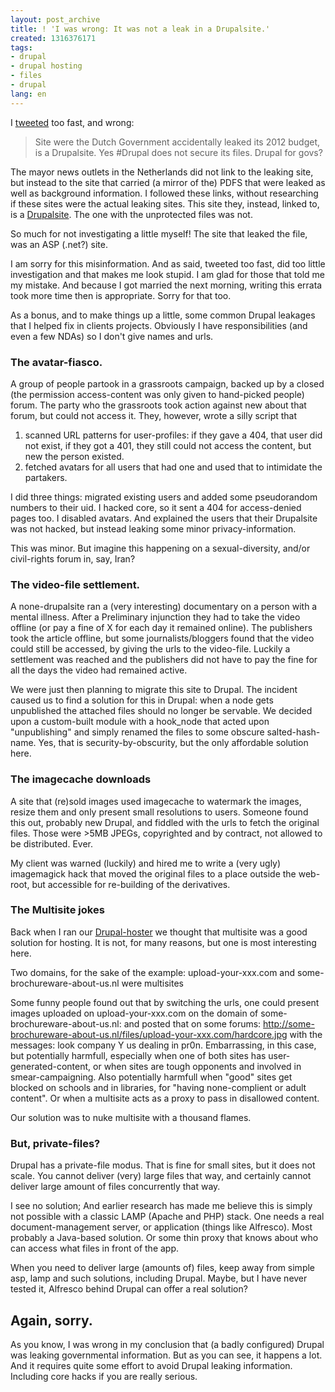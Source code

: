 ```yaml
---
layout: post_archive
title: ! 'I was wrong: It was not a leak in a Drupalsite.'
created: 1316376171
tags:
- drupal
- drupal hosting
- files
- drupal
lang: en
---
```

I [tweeted](https://twitter.com/#!/berkes/status/114399800132255744) too fast, and wrong:

> Site were the Dutch Government accidentally leaked its 2012 budget, is a Drupalsite. Yes #Drupal does not secure its files. Drupal for govs?

The mayor news outlets in the Netherlands did not link to the leaking site, but instead to the site that carried (a mirror of the) PDFS that were leaked as well as background information. I followed these links, without researching if these sites were the actual leaking sites. This site they, instead, linked to, is a [Drupalsite](http://www.cpb.nl/sites/all/modules/cck/CHANGELOG.txt). The one with the unprotected files was not.

So much for not investigating a little myself! The site that leaked the file, was an ASP (.net?) site. 

I am sorry for this misinformation. And as said, tweeted too fast, did too little investigation and that makes me look stupid. I am glad for those that told me my mistake. And because I got married the next morning, writing this errata took more time then is appropriate. Sorry for that too.

As a bonus, and to make things up a little, some common Drupal leakages that I helped fix in clients projects. Obviously I have responsibilities (and even a few NDAs) so I don't give names and urls. 

<!--break-->

### The avatar-fiasco.

A group of people partook in a grassroots campaign, backed up by a closed (the permission access-content was only given to hand-picked people) forum. 
The party who the grassroots took action against new about that forum, but could not access it. They, however, wrote a silly script that 

1. scanned URL patterns for user-profiles: if they gave a 404, that user did not exist, if they got a 401, they still could not access the content, but new the person existed. 
2. fetched avatars for all users that had one and used that to intimidate the partakers. 

I did three things: migrated existing users and added some pseudorandom numbers to their uid. I hacked core, so it sent a 404 for access-denied pages too. I disabled avatars. 
And explained the users that their Drupalsite was not hacked, but instead leaking some minor privacy-information.

This was minor. But imagine this happening on a sexual-diversity, and/or civil-rights forum in, say, Iran?

### The video-file settlement.

A none-drupalsite ran a (very interesting) documentary on a person with a mental illness. After a Preliminary injunction they had to take the video offline (or pay a fine of X for each day it remained online). The publishers took the article offline, but some journalists/bloggers found that the video could still be accessed, by giving the urls to the video-file. Luckily a settlement was reached and the publishers did not have to pay the fine for all the days the video had remained active. 

We were just then planning to migrate this site to Drupal. The incident caused us to find a solution for this in Drupal: when a node gets unpublished the attached files should no longer be servable. We decided upon a custom-built module with a hook_node that acted upon "unpublishing" and simply renamed the files to some obscure salted-hash-name. Yes, that is security-by-obscurity, but the only affordable solution here.

### The imagecache downloads

A site that (re)sold images used imagecache to watermark the images, resize them and only present small resolutions to users. 
Someone found this out, probably new Drupal, and fiddled with the urls to fetch the original files. Those were >5MB JPEGs, copyrighted and by contract, not allowed to be distributed. Ever.

My client was warned (luckily) and hired me to write a (very ugly) imagemagick hack that moved the original files to a place outside the web-root, but accessible for re-building of the derivatives. 

### The Multisite jokes

Back when I ran our [Drupal-hoster](http://web.archive.org/web/20060202131110/http://sympal.nl/) we thought that multisite was a good solution for hosting. It is not, for many reasons, but one is most interesting here. 

Two domains, for the sake of the example: upload-your-xxx.com and some-brochureware-about-us.nl were multisites

Some funny people found out that by switching the urls, one could present images uploaded on upload-your-xxx.com on the domain of some-brochureware-about-us.nl: and posted that on some forums: 
http://some-brochureware-about-us.nl/files/upload-your-xxx.com/hardcore.jpg with the messages: look company Y us dealing in pr0n. Embarrassing, in this case, but potentially harmfull, especially when one of both sites has user-generated-content, or when sites are tough opponents and involved in smear-campaigning. 
Also potentially harmfull when "good" sites get blocked on schools and in libraries, for "having none-complient or adult content". Or when a multisite acts as a proxy to pass in disallowed content. 

Our solution was to nuke multisite with a thousand flames. 

### But, private-files? 
Drupal has a private-file modus. That is fine for small sites, but it does not scale. You cannot deliver (very) large files that way, and certainly cannot deliver large amount of files concurrently that way.

I see no solution; And earlier research has made me believe this is simply not possible with a classic LAMP (Apache and PHP) stack. One needs a real document-management server, or application (things like Alfresco). Most probably a Java-based solution. Or some thin proxy that knows about who can access what files in front of the app. 

When you need to deliver large (amounts of) files, keep away from simple asp, lamp and such solutions, including Drupal. Maybe, but I have never tested it, Alfresco behind Drupal can offer a real solution?

## Again, sorry.

As you know, I was wrong in my conclusion that (a badly configured) Drupal was leaking governmental information. 
But as you can see, it happens a lot. And it requires quite some effort to avoid Drupal leaking information. Including core hacks if you are really serious.
